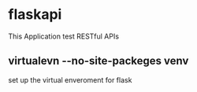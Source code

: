 # flaskapi
This Application test RESTful APIs

## virtualevn --no-site-packeges venv
set up the virtual enveroment for flask
